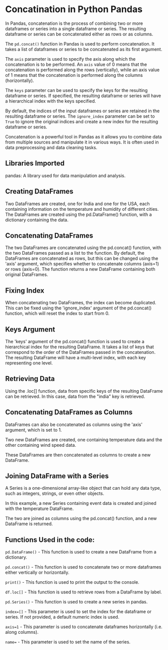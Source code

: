 # Concatination in Python Pandas

In Pandas, concatenation is the process of combining two or more dataframes or series into a single dataframe or series. The resulting dataframe or series can be concatenated either as rows or as columns.

The `pd.concat()` function in Pandas is used to perform concatenation. It takes a list of dataframes or series to be concatenated as its first argument.

The `axis` parameter is used to specify the axis along which the concatenation is to be performed. An `axis` value of 0 means that the concatenation is performed along the rows (vertically), while an axis value of 1 means that the concatenation is performed along the columns (horizontally).

The `keys` parameter can be used to specify the keys for the resulting dataframe or series. If specified, the resulting dataframe or series will have a hierarchical index with the keys specified.

By default, the indices of the input dataframes or series are retained in the resulting dataframe or series. The `ignore_index` parameter can be set to `True` to ignore the original indices and create a new index for the resulting dataframe or series.

Concatenation is a powerful tool in Pandas as it allows you to combine data from multiple sources and manipulate it in various ways. It is often used in data preprocessing and data cleaning tasks.
## Libraries Imported

pandas: A library used for data manipulation and analysis.

## Creating DataFrames

Two DataFrames are created, one for India and one for the USA, each containing information on the temperature and humidity of different cities.
The DataFrames are created using the pd.DataFrame() function, with a dictionary containing the data.

## Concatenating DataFrames

The two DataFrames are concatenated using the pd.concat() function, with the two DataFrames passed as a list to the function.
By default, the DataFrames are concatenated as rows, but this can be changed using the 'axis' argument, which specifies whether to concatenate columns (axis=1) or rows (axis=0).
The function returns a new DataFrame containing both original DataFrames.

## Fixing Index

When concatenating two DataFrames, the index can become duplicated. This can be fixed using the 'ignore_index' argument of the pd.concat() function, which will reset the index to start from 0.

## Keys Argument

The 'keys' argument of the pd.concat() function is used to create a hierarchical index for the resulting DataFrame. It takes a list of keys that correspond to the order of the DataFrames passed in the concatenation. The resulting DataFrame will have a multi-level index, with each key representing one level.

## Retrieving Data

Using the .loc[] function, data from specific keys of the resulting DataFrame can be retrieved. In this case, data from the "india" key is retrieved.

## Concatenating DataFrames as Columns

DataFrames can also be concatenated as columns using the 'axis' argument, which is set to 1.
    
Two new DataFrames are created, one containing temperature data and the other containing wind speed data.
    
These DataFrames are then concatenated as columns to create a new DataFrame.

## Joining DataFrame with a Series

A Series is a one-dimensional array-like object that can hold any data type, such as integers, strings, or even other objects.
    
In this example, a new Series containing event data is created and joined with the temperature DataFrame.
    
The two are joined as columns using the pd.concat() function, and a new DataFrame is returned.

## Functions Used in the code:

`pd.DataFrame()` - This function is used to create a new DataFrame from a dictionary.
    
`pd.concat()` - This function is used to concatenate two or more dataframes either vertically or horizontally.
    
`print()` - This function is used to print the output to the console.
    
`df.loc[]` - This function is used to retrieve rows from a DataFrame by label.
    
`pd.Series()` - This function is used to create a new series in pandas.
    
`index=[]` - This parameter is used to set the index for the dataframe or series. If not provided, a default numeric index is used.
    
`axis=1` - This parameter is used to concatenate dataframes horizontally (i.e. along columns).
    
`name=` - This parameter is used to set the name of the series.